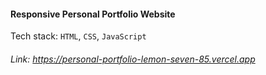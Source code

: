 #### Responsive Personal Portfolio Website
</hr>

Tech stack: ```HTML```, ```CSS```, ```JavaScript```

###### Link: https://personal-portfolio-lemon-seven-85.vercel.app
